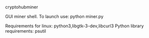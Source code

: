 cryptohubminer

GUI miner shell.
To launch use: python miner.py

Requirements for linux: python3,libgtk-3-dev,libcurl3
Python library requirements: psutil
